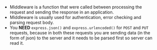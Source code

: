 - Middleware is a function that were called between processing the request and sending the response in an application.
- Middleware is usually used for authentication, error checking and parsing request body.
- You **NEED** `express.json()` and `express.urlencoded()` for `POST` and `PUT` requests, because in both these requests you are sending data (in the form of json) to the server and it needs to be parsed first so server can read it.

